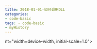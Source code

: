 ```yaml
---
title: 2018-01-01-如何调用DLL
categories:
- code-basic
tags: - code-basic
- myHistory
---
```



nt="width=device-width, initial-scale=1.0">
    <title>如何调用DLL</title>
    <style type="text/css" media="all">
      body {
        margin: 0;
        font-family: "Helvetica Neue", Helvetica, Arial, "Hiragino Sans GB", sans-serif;
        font-size: 14px;
        line-height: 20px;
        color: #777;
        background-color: white;
      }
      .container {
        width: 700px;
        margin-right: auto;
        margin-left: auto;
      }

      .post {
        font-family: Georgia, "Times New Roman", Times, "SimSun", serif;
        position: relative;
        padding: 70px;
        bottom: 0;
        overflow-y: auto;
        font-size: 16px;
        font-weight: normal;
        line-height: 25px;
        color: #515151;
      }

      .post h1{
        font-size: 50px;
        font-weight: 500;
        line-height: 60px;
        margin-bottom: 40px;
        color: inherit;
      }

      .post p {
        margin: 0 0 35px 0;
      }

      .post img {
        border: 1px solid #D9D9D9;
      }

      .post a {
        color: #28A1C5;
      }
    </style>
  </head>
  <body>
    <div class="container">
      <div class="post">
        <h1 class="title">如何调用DLL</h1>
        <div class="show-content">
          <p><i>在上一篇<a href="http://www.jianshu.com/p/69b5258bcc15" target="_blank">《一些术语》</a> 中已经介绍了DLL</i>(Dynamic Link Library)文件。现在看看如何调用DLL文件。</p><p>和exe文件不一样，DLL文件是<b>需要附加到某个进程</b>，来执行的。</p><p><b>？rundll.exe。是</b>windows提供的程序，作为DLL的通用宿主，来帮助执行DLL文件。有16位版本——rundll.exe，以及32位版本rundll32.exe。</p><p><b>？使用方式。</b>命令行下  <b> "rundll32 &lt;dllpath&gt;,&lt;export&gt; [optional arguments]"</b></p><p>&lt;export&gt;是<b>dll包含的导出函数</b>，需要我们提前查看，之后就知道要导出哪个函数。<br></p><div class="image-package">
<img data-height="61" data-width="663" data-image-slug="8590535d7bd2d2af" src="http://upload-images.jianshu.io/upload_images/2883590-8590535d7bd2d2af.PNG?imageMogr2/auto-orient/strip%7CimageView2/2/w/1240" data-original-src="http://upload-images.jianshu.io/upload_images/2883590-8590535d7bd2d2af.PNG?imageMogr2/auto-orient/strip"><br><div class="image-caption"></div>
</div><p><b>？怎么查看导出函数。</b></p><p>先介绍下PE文件各个小节吧，导出函数表  就在 .rdata里。<br></p><div class="image-package">
<img data-height="302" data-width="830" data-image-slug="40ddcd02a8649885" src="http://upload-images.jianshu.io/upload_images/2883590-40ddcd02a8649885.PNG?imageMogr2/auto-orient/strip%7CimageView2/2/w/1240" data-original-src="http://upload-images.jianshu.io/upload_images/2883590-40ddcd02a8649885.PNG?imageMogr2/auto-orient/strip"><br><div class="image-caption"></div>
</div><div class="image-package">
<img data-height="468" data-width="768" data-image-slug="eec6bc9364e6fe6e" src="http://upload-images.jianshu.io/upload_images/2883590-eec6bc9364e6fe6e.PNG?imageMogr2/auto-orient/strip%7CimageView2/2/w/1240" data-original-src="http://upload-images.jianshu.io/upload_images/2883590-eec6bc9364e6fe6e.PNG?imageMogr2/auto-orient/strip"><br><div class="image-caption"></div>
</div><p><b>？我们怎么知道要导出那个函数。</b></p><p>我只能一脸深沉的说，这个需要经验。这个dll文件显示要将自身注册为一个服务，所以就要安装一下。<br></p>
        </div>
      </div>
    </div>
  </body>
</html>
